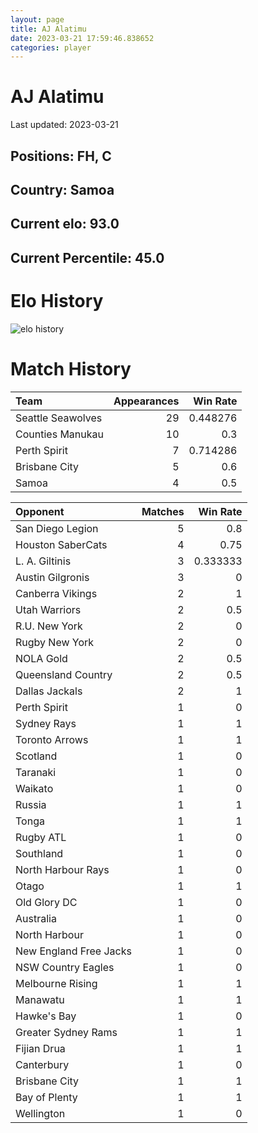 ```yaml
---  
layout: page  
title: AJ Alatimu  
date: 2023-03-21 17:59:46.838652  
categories: player  
---
```

# AJ Alatimu


Last updated: 2023-03-21
## Positions: FH, C

## Country: Samoa

## Current elo: 93.0

## Current Percentile: 45.0

# Elo History


![elo history](history_AJAlatimu.png)
# Match History


| Team              |   Appearances |   Win Rate |
|:------------------|--------------:|-----------:|
| Seattle Seawolves |            29 |   0.448276 |
| Counties Manukau  |            10 |   0.3      |
| Perth Spirit      |             7 |   0.714286 |
| Brisbane City     |             5 |   0.6      |
| Samoa             |             4 |   0.5      |

| Opponent               |   Matches |   Win Rate |
|:-----------------------|----------:|-----------:|
| San Diego Legion       |         5 |   0.8      |
| Houston SaberCats      |         4 |   0.75     |
| L. A. Giltinis         |         3 |   0.333333 |
| Austin Gilgronis       |         3 |   0        |
| Canberra Vikings       |         2 |   1        |
| Utah Warriors          |         2 |   0.5      |
| R.U. New York          |         2 |   0        |
| Rugby New York         |         2 |   0        |
| NOLA Gold              |         2 |   0.5      |
| Queensland Country     |         2 |   0.5      |
| Dallas Jackals         |         2 |   1        |
| Perth Spirit           |         1 |   0        |
| Sydney Rays            |         1 |   1        |
| Toronto Arrows         |         1 |   1        |
| Scotland               |         1 |   0        |
| Taranaki               |         1 |   0        |
| Waikato                |         1 |   0        |
| Russia                 |         1 |   1        |
| Tonga                  |         1 |   1        |
| Rugby ATL              |         1 |   0        |
| Southland              |         1 |   0        |
| North Harbour Rays     |         1 |   0        |
| Otago                  |         1 |   1        |
| Old Glory DC           |         1 |   0        |
| Australia              |         1 |   0        |
| North Harbour          |         1 |   0        |
| New England Free Jacks |         1 |   0        |
| NSW Country Eagles     |         1 |   0        |
| Melbourne Rising       |         1 |   1        |
| Manawatu               |         1 |   1        |
| Hawke's Bay            |         1 |   0        |
| Greater Sydney Rams    |         1 |   1        |
| Fijian Drua            |         1 |   1        |
| Canterbury             |         1 |   0        |
| Brisbane City          |         1 |   1        |
| Bay of Plenty          |         1 |   1        |
| Wellington             |         1 |   0        |